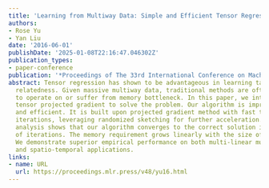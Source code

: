 ```yaml
---
title: 'Learning from Multiway Data: Simple and Efficient Tensor Regression'
authors:
- Rose Yu
- Yan Liu
date: '2016-06-01'
publishDate: '2025-01-08T22:16:47.046302Z'
publication_types:
- paper-conference
publication: '*Proceedings of The 33rd International Conference on Machine Learning*'
abstract: Tensor regression has shown to be advantageous in learning tasks with multi-directional
  relatedness. Given massive multiway data, traditional methods are often too slow
  to operate on or suffer from memory bottleneck. In this paper, we introduce subsampled
  tensor projected gradient to solve the problem. Our algorithm is impressively simple
  and efficient. It is built upon projected gradient method with fast tensor power
  iterations, leveraging randomized sketching for further acceleration. Theoretical
  analysis shows that our algorithm converges to the correct solution in fixed number
  of iterations. The memory requirement grows linearly with the size of the problem.
  We demonstrate superior empirical performance on both multi-linear multi-task learning
  and spatio-temporal applications.
links:
- name: URL
  url: https://proceedings.mlr.press/v48/yu16.html
---
```

